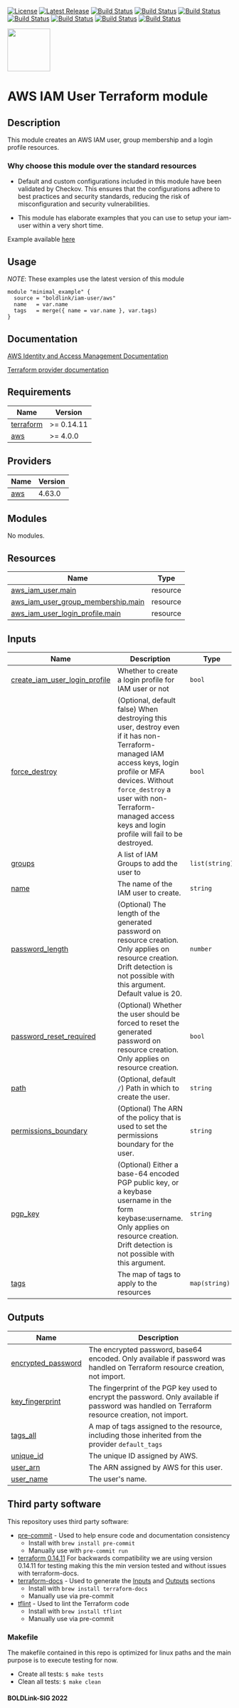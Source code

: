 [![License](https://img.shields.io/badge/License-Apache-blue.svg)](https://github.com/boldlink/terraform-aws-iam-user/blob/main/LICENSE)
[![Latest Release](https://img.shields.io/github/release/boldlink/terraform-aws-iam-user.svg)](https://github.com/boldlink/terraform-aws-iam-user/releases/latest)
[![Build Status](https://github.com/boldlink/terraform-aws-iam-user/actions/workflows/update.yaml/badge.svg)](https://github.com/boldlink/terraform-aws-iam-user/actions)
[![Build Status](https://github.com/boldlink/terraform-aws-iam-user/actions/workflows/release.yaml/badge.svg)](https://github.com/boldlink/terraform-aws-iam-user/actions)
[![Build Status](https://github.com/boldlink/terraform-aws-iam-user/actions/workflows/pre-commit.yaml/badge.svg)](https://github.com/boldlink/terraform-aws-iam-user/actions)
[![Build Status](https://github.com/boldlink/terraform-aws-iam-user/actions/workflows/pr-labeler.yaml/badge.svg)](https://github.com/boldlink/terraform-aws-iam-user/actions)
[![Build Status](https://github.com/boldlink/terraform-aws-iam-user/actions/workflows/module-examples-tests.yaml/badge.svg)](https://github.com/boldlink/terraform-aws-iam-user/actions)
[![Build Status](https://github.com/boldlink/terraform-aws-iam-user/actions/workflows/checkov.yaml/badge.svg)](https://github.com/boldlink/terraform-aws-iam-user/actions)
[![Build Status](https://github.com/boldlink/terraform-aws-iam-user/actions/workflows/auto-badge.yaml/badge.svg)](https://github.com/boldlink/terraform-aws-iam-user/actions)

[<img src="https://avatars.githubusercontent.com/u/25388280?s=200&v=4" width="96"/>](https://boldlink.io)

# AWS IAM User Terraform module

## Description
This module creates an AWS IAM user, group membership and a login profile resources.

### Why choose this module over the standard resources
- Default and custom configurations included in this module have been validated by Checkov. This ensures that the configurations adhere to best practices and security standards, reducing the risk of misconfiguration and security vulnerabilities.

- This module has elaborate examples that you can use to setup your iam-user within a very short time.

Example available [here](./examples)

## Usage
*NOTE*: These examples use the latest version of this module

```hcl
module "minimal_example" {
  source = "boldlink/iam-user/aws"
  name   = var.name
  tags   = merge({ name = var.name }, var.tags)
}
```

## Documentation

[AWS Identity and Access Management Documentation](https://docs.aws.amazon.com/IAM/latest/UserGuide/introduction.html)

[Terraform provider documentation](https://registry.terraform.io/providers/hashicorp/aws/latest/docs/resources/iam_user)
<!-- BEGINNING OF PRE-COMMIT-TERRAFORM DOCS HOOK -->
## Requirements

| Name | Version |
|------|---------|
| <a name="requirement_terraform"></a> [terraform](#requirement\_terraform) | >= 0.14.11 |
| <a name="requirement_aws"></a> [aws](#requirement\_aws) | >= 4.0.0 |

## Providers

| Name | Version |
|------|---------|
| <a name="provider_aws"></a> [aws](#provider\_aws) | 4.63.0 |

## Modules

No modules.

## Resources

| Name | Type |
|------|------|
| [aws_iam_user.main](https://registry.terraform.io/providers/hashicorp/aws/latest/docs/resources/iam_user) | resource |
| [aws_iam_user_group_membership.main](https://registry.terraform.io/providers/hashicorp/aws/latest/docs/resources/iam_user_group_membership) | resource |
| [aws_iam_user_login_profile.main](https://registry.terraform.io/providers/hashicorp/aws/latest/docs/resources/iam_user_login_profile) | resource |

## Inputs

| Name | Description | Type | Default | Required |
|------|-------------|------|---------|:--------:|
| <a name="input_create_iam_user_login_profile"></a> [create\_iam\_user\_login\_profile](#input\_create\_iam\_user\_login\_profile) | Whether to create a login profile for IAM user or not | `bool` | `false` | no |
| <a name="input_force_destroy"></a> [force\_destroy](#input\_force\_destroy) | (Optional, default false) When destroying this user, destroy even if it has non-Terraform-managed IAM access keys, login profile or MFA devices. Without `force_destroy` a user with non-Terraform-managed access keys and login profile will fail to be destroyed. | `bool` | `false` | no |
| <a name="input_groups"></a> [groups](#input\_groups) | A list of IAM Groups to add the user to | `list(string)` | `[]` | no |
| <a name="input_name"></a> [name](#input\_name) | The name of the IAM user to create. | `string` | `null` | no |
| <a name="input_password_length"></a> [password\_length](#input\_password\_length) | (Optional) The length of the generated password on resource creation. Only applies on resource creation. Drift detection is not possible with this argument. Default value is 20. | `number` | `20` | no |
| <a name="input_password_reset_required"></a> [password\_reset\_required](#input\_password\_reset\_required) | (Optional) Whether the user should be forced to reset the generated password on resource creation. Only applies on resource creation. | `bool` | `true` | no |
| <a name="input_path"></a> [path](#input\_path) | (Optional, default `/`) Path in which to create the user. | `string` | `"/"` | no |
| <a name="input_permissions_boundary"></a> [permissions\_boundary](#input\_permissions\_boundary) | (Optional) The ARN of the policy that is used to set the permissions boundary for the user. | `string` | `null` | no |
| <a name="input_pgp_key"></a> [pgp\_key](#input\_pgp\_key) | (Optional) Either a base-64 encoded PGP public key, or a keybase username in the form keybase:username. Only applies on resource creation. Drift detection is not possible with this argument. | `string` | `null` | no |
| <a name="input_tags"></a> [tags](#input\_tags) | The map of tags to apply to the resources | `map(string)` | `{}` | no |

## Outputs

| Name | Description |
|------|-------------|
| <a name="output_encrypted_password"></a> [encrypted\_password](#output\_encrypted\_password) | The encrypted password, base64 encoded. Only available if password was handled on Terraform resource creation, not import. |
| <a name="output_key_fingerprint"></a> [key\_fingerprint](#output\_key\_fingerprint) | The fingerprint of the PGP key used to encrypt the password. Only available if password was handled on Terraform resource creation, not import. |
| <a name="output_tags_all"></a> [tags\_all](#output\_tags\_all) | A map of tags assigned to the resource, including those inherited from the provider `default_tags` |
| <a name="output_unique_id"></a> [unique\_id](#output\_unique\_id) | The unique ID assigned by AWS. |
| <a name="output_user_arn"></a> [user\_arn](#output\_user\_arn) | The ARN assigned by AWS for this user. |
| <a name="output_user_name"></a> [user\_name](#output\_user\_name) | The user's name. |
<!-- END OF PRE-COMMIT-TERRAFORM DOCS HOOK -->

## Third party software
This repository uses third party software:
* [pre-commit](https://pre-commit.com/) - Used to help ensure code and documentation consistency
  * Install with `brew install pre-commit`
  * Manually use with `pre-commit run`
* [terraform 0.14.11](https://releases.hashicorp.com/terraform/0.14.11/) For backwards compatibility we are using version 0.14.11 for testing making this the min version tested and without issues with terraform-docs.
* [terraform-docs](https://github.com/segmentio/terraform-docs) - Used to generate the [Inputs](#Inputs) and [Outputs](#Outputs) sections
  * Install with `brew install terraform-docs`
  * Manually use via pre-commit
* [tflint](https://github.com/terraform-linters/tflint) - Used to lint the Terraform code
  * Install with `brew install tflint`
  * Manually use via pre-commit

### Makefile
The makefile contained in this repo is optimized for linux paths and the main purpose is to execute testing for now.
* Create all tests:
`$ make tests`
* Clean all tests:
`$ make clean`

#### BOLDLink-SIG 2022
